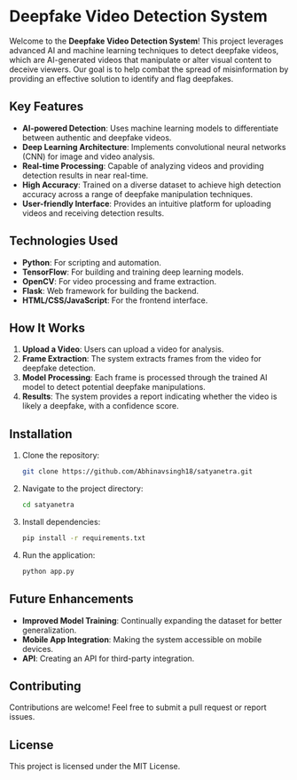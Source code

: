 
# Deepfake Video Detection System

Welcome to the **Deepfake Video Detection System**! This project leverages advanced AI and machine learning techniques to detect deepfake videos, which are AI-generated videos that manipulate or alter visual content to deceive viewers. Our goal is to help combat the spread of misinformation by providing an effective solution to identify and flag deepfakes.

## Key Features

- **AI-powered Detection**: Uses machine learning models to differentiate between authentic and deepfake videos.
- **Deep Learning Architecture**: Implements convolutional neural networks (CNN) for image and video analysis.
- **Real-time Processing**: Capable of analyzing videos and providing detection results in near real-time.
- **High Accuracy**: Trained on a diverse dataset to achieve high detection accuracy across a range of deepfake manipulation techniques.
- **User-friendly Interface**: Provides an intuitive platform for uploading videos and receiving detection results.

## Technologies Used

- **Python**: For scripting and automation.
- **TensorFlow**: For building and training deep learning models.
- **OpenCV**: For video processing and frame extraction.
- **Flask**: Web framework for building the backend.
- **HTML/CSS/JavaScript**: For the frontend interface.

## How It Works

1. **Upload a Video**: Users can upload a video for analysis.
2. **Frame Extraction**: The system extracts frames from the video for deepfake detection.
3. **Model Processing**: Each frame is processed through the trained AI model to detect potential deepfake manipulations.
4. **Results**: The system provides a report indicating whether the video is likely a deepfake, with a confidence score.

## Installation

1. Clone the repository:

   ```bash
   git clone https://github.com/Abhinavsingh18/satyanetra.git
   ```

2. Navigate to the project directory:

   ```bash
   cd satyanetra
   ```

3. Install dependencies:

   ```bash
   pip install -r requirements.txt
   ```

4. Run the application:

   ```bash
   python app.py
   ```

## Future Enhancements

- **Improved Model Training**: Continually expanding the dataset for better generalization.
- **Mobile App Integration**: Making the system accessible on mobile devices.
- **API**: Creating an API for third-party integration.

## Contributing

Contributions are welcome! Feel free to submit a pull request or report issues.

## License

This project is licensed under the MIT License.
